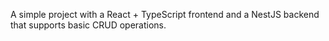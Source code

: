 A simple project with a React + TypeScript frontend and a NestJS backend that supports basic CRUD operations.